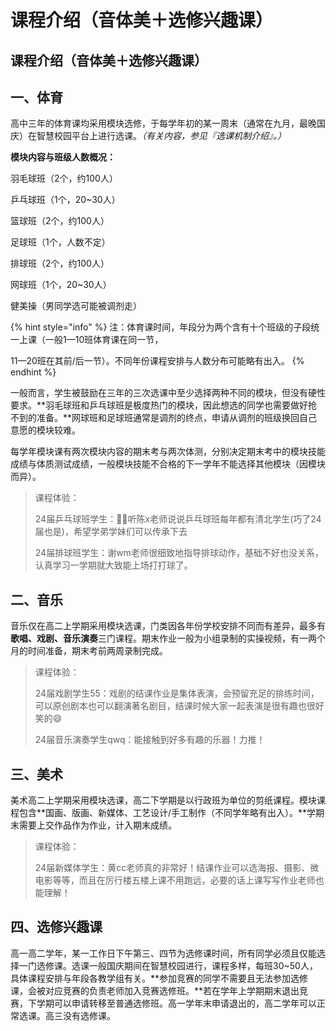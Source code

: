 # 课程介绍（音体美＋选修兴趣课）

## 课程介绍（音体美＋选修兴趣课）

## 一、体育

高中三年的体育课均采用模块选修，于每学年初的某一周末（通常在九月，最晚国庆）在智慧校园平台上进行选课。_（有关内容，参见『选课机制介绍』。）_

**模块内容与班级人数概况：**

羽毛球班（2个，约100人）

乒乓球班（1个，20\~30人）

篮球班（2个，约100人）

足球班（1个，人数不定）

排球班（2个，约100人）

网球班（1个，20\~30人）

健美操（男同学选可能被调剂走）

{% hint style="info" %}
注：体育课时间，年段分为两个含有十个班级的子段统一上课（一般1—10班体育课在同一节，

11—20班在其前/后一节）。不同年份课程安排与人数分布可能略有出入。
{% endhint %}

一般而言，学生被鼓励在三年的三次选课中至少选择两种不同的模块，但没有硬性要求。\*\*羽毛球班和乒乓球班是极度热门的模块，因此想选的同学也需要做好抢不到的准备。\*\*网球班和足球班通常是调剂的终点，申请从调剂的班级换回自己意愿的模块较难。

每学年模块课有两次模块内容的期末考与两次体测，分别决定期末考中的模块技能成绩与体质测试成绩，一般模块技能不合格的下一学年不能选择其他模块（因模块而异）。

> 课程体验：
>
> 24届乒乓球班学生：👂🏻听陈x老师说说乒乓球班每年都有清北学生(巧了24届也是)，希望学弟学妹们可以传承下去
>
> 24届排球班学生：谢wm老师很细致地指导排球动作，基础不好也没关系，认真学习一学期就大致能上场打打球了。

## 二、音乐

音乐仅在高二上学期采用模块选课，门类因各年份学校安排不同而有差异，最多有**歌唱、戏剧、音乐演奏**三门课程。期末作业一般为小组录制的实操视频，有一两个月的时间准备，期末考前两周录制完成。

> 课程体验：
>
> 24届戏剧学生55：戏剧的结课作业是集体表演，会预留充足的排练时间，可以原创剧本也可以翻演著名剧目，结课时候大家一起表演是很有趣也很好笑的😄
>
> 24届音乐演奏学生qwq：能接触到好多有趣的乐器！力推！

## 三、美术

美术高二上学期采用模块选课，高二下学期是以行政班为单位的剪纸课程。模块课程包含\*\*国画、版画、新媒体、工艺设计/手工制作（不同学年略有出入）。\*\*学期末需要上交作品作为作业，计入期末成绩。

> 课程体验：
>
> 24届新媒体学生：黄cc老师真的非常好！结课作业可以选海报、摄影、微电影等等，而且在厉行楼五楼上课不用跑远，必要的话上课写写作业老师也能理解！

## 四、选修兴趣课

高一高二学年，某一工作日下午第三、四节为选修课时间，所有同学必须且仅能选择一门选修课。选课一般国庆期间在智慧校园进行，课程多样，每班30\~50人，具体课程安排与年段各教学组有关。\*\*参加竞赛的同学不需要且无法参加选修课，会被对应竞赛的负责老师加入竞赛选修班。\*\*若在学年上学期期末退出竞赛，下学期可以申请转移至普通选修班。高一学年末申请退出的，高二学年可以正常选课。高三没有选修课。
